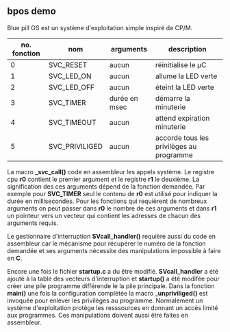 bpos demo
--------

   Blue pill OS est un système d'exploitation simple inspiré de CP/M.
   
   
   no. fonction | nom | arguments | description
   ------------ | --- | --------- | -----------
   0 | SVC_RESET | aucun | réinitialise le µC
   1 | SVC_LED_ON | aucun | allume la LED verte
   2 | SVC_LED_OFF | aucun | éteint la LED verte
   3 | SVC_TIMER | durée en msec | démarre la minuterie
   4 | SVC_TIMEOUT | aucun | attend expiration minuterie
   5 | SVC_PRIVILIGED | aucun | accorde tous les privilèges au programme
   
   
La macro **_svc_call()** code en assembleur les appels système. Le registre cpu **r0** contient le premier argument et le registre **r1** le deuxième.
La signification des ces arguments dépend de la fonction demandée. Par exemple pour **SVC_TIMER** seul le contenu de **r0** est utilisé pour indiquer la
durée en millisecondes. Pour les fonctions qui requièrent de nombreux arguments on peut passer dans **r0** le nombre de ces arguments et dans **r1** un
pointeur vers un vecteur qui contient les adresses de chacun des arguments requis.  

Le gestionnaire d'interruption **SVcall_handler()** requière aussi du code en assembleur car le mécanisme pour récupérer le numéro de la fonction 
demandée et ses arguments nécessite des manipulations impossible à faire en **C**.  

Encore une fois le fichier **startup.c** a du être modifié. **SVcall_handler** a été ajouté à la table des vecteurs d'interruption et **startup()** a été modifée
pour créer une pile programme différende le la pile principale. Dans la fonction **main()** une fois la configuration complétée la macro **_unpriviliged()** est 
invoquée pour enlever les privilèges au programme. Normalement un système d'exploitation protège les resssources en donnant un accès limité aux programmes. 
Ces manipulations doivent aussi être faites en assembleur.
